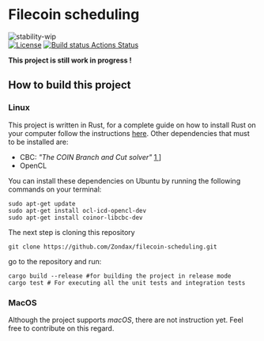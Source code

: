 # Filecoin scheduling 
![stability-wip](https://img.shields.io/badge/stability-work_in_progress-lightgrey.svg)                                                                        
[![License](https://img.shields.io/badge/License-Apache%202.0-blue.svg)](https://opensource.org/licenses/Apache-2.0)
[![Build status Actions Status](https://github.com/Zondax/filecoin-scheduling/workflows/rust/badge.svg)](https://github.com/Zondax/filecoin-scheduling/actions)

**This project is still work in progress !**

## How to build this project
### Linux
This project is written in Rust, for a complete guide on how to install Rust on your computer  follow the instructions [here](https://www.rust-lang.org/tools/install). Other dependencies that must to be installed are:

- CBC: _"The COIN  Branch and Cut solver"_ [1 ](https://www.coin-or.org/Cbc/cbcuserguide.html#ftn.id3342326)] 
- OpenCL

You can install these dependencies on Ubuntu by running the following commands on your terminal: 

```shell
sudo apt-get update
sudo apt-get install ocl-icd-opencl-dev
sudo apt-get install coinor-libcbc-dev
```

The next step is cloning this repository

```shell
git clone https://github.com/Zondax/filecoin-scheduling.git
```

go to the repository and run:

```shell
cargo build --release #for building the project in release mode
cargo test # For executing all the unit tests and integration tests
```

### MacOS

Although the project supports _macOS_, there are not  instruction yet. Feel free to contribute on this regard.

# 